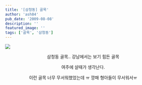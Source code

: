 ```yaml
---
title: '[삼청동] 골목'
author: 'ash84'
pub_date: '2009-08-08'
description: ''
featured_image: ''
tags: ['골목', '삼청동']
---
```



![](http://ash84.net/wp-content/uploads/1/cfile21.uf.137AC9104A7CE5D8A3B627.jpg)

<div style="TEXT-ALIGN: center">삼청동 골목.. 강남에서는 보기 힘든 골목

여주에 살때가 생각난다.

이런 골목 너무 무서워했었는데 ㅠ 깡패 형아들이 무서워서ㅠ

</div>

